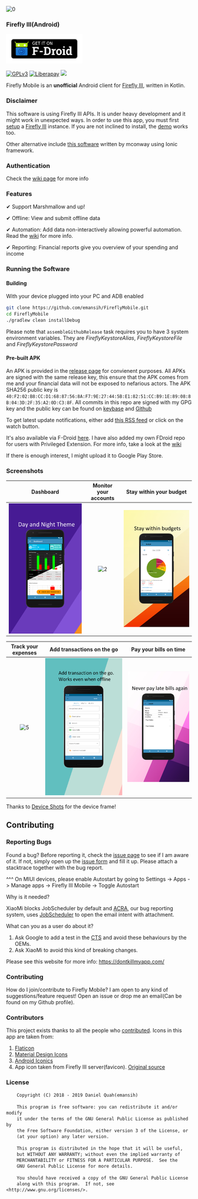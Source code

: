 ![0](art/Laptop_Android.png)

### Firefly III(Android)

[<img src="art/get-it-on-fdroid.png"
      alt="Get it on F-Droid"
      height="80">](https://f-droid.org/packages/xyz.hisname.fireflyiii/)
           
               
[<img src="https://img.shields.io/github/license/emansih/FireflyMobile.svg"
      alt="GPLv3"
      height="20"
      width="102">](https://img.shields.io/github/license/emansih/FireflyMobile.svg) 
[<img src="http://img.shields.io/liberapay/patrons/hisname.svg?logo=liberapay"
      alt="Liberapay">](https://liberapay.com/hisname/donate)
[<img src="https://img.shields.io/github/release/emansih/FireflyMobile.svg">](https://github.com/emansih/FireflyMobile/releases/latest)
            
Firefly Mobile is an **unofficial** Android client for [Firefly III](https://github.com/firefly-iii/firefly-iii), written in Kotlin. 

### Disclaimer
This software is using Firefly III APIs. It is under heavy development and it might work in unexpected ways. In order to use this app, you must first [setup](https://docs.firefly-iii.org/installation/self_hosted) a [Firefly III](https://firefly-iii.org/) instance. If you are not inclined to install, the [demo](https://demo.firefly-iii.org/login) works too. 

Other alternative include [this software](https://github.com/mconway/firefly-app/) written by mconway using Ionic framework. 

### Authentication

Check the [wiki page](https://github.com/emansih/FireflyMobile/wiki/Authentication) for more info


### Features

✔ Support Marshmallow and up!

✔ Offline: View and submit offline data

✔ Automation: Add data non-interactively allowing powerful automation. Read the [wiki](https://github.com/emansih/FireflyMobile/wiki/Automation-via-Android-Intents) for more info.

✔ Reporting: Financial reports give you overview of your spending and income 


### Running the Software

#### Building

With your device plugged into your PC and ADB enabled
```bash
git clone https://github.com/emansih/FireflyMobile.git
cd FireflyMobile
./gradlew clean installDebug
```

Please note that `assembleGithubRelease` task requires you to have 3 system environment variables. They are 
*FireflyKeystoreAlias*, *FireflyKeystoreFile* and *FireflyKeystorePassword*


#### Pre-built APK

An APK is provided in the [release page](https://github.com/emansih/FireflyMobile/releases) for convienent purposes. All APKs
are signed with the same release key, this ensure that the APK comes from me and your financial data will not be exposed to nefarious actors. The APK SHA256 public key is `40:F2:02:B8:CC:D1:68:87:56:8A:F7:9E:27:44:5B:E1:82:51:CC:B9:1E:89:08:8B:04:3D:2F:35:A2:0D:C3:8F`. All commits in this repo are signed with my GPG key and the public key can be found on [keybase](https://keybase.io/hisname/pgp_keys.asc) and [Github](https://api.github.com/users/emansih/gpg_keys)


To get latest update notifications, either add [this RSS feed](https://github.com/emansih/FireflyMobile/releases.atom) or click on the watch button.  

It's also available via F-Droid [here](https://f-droid.org/packages/xyz.hisname.fireflyiii/). I have also added my own FDroid repo for users with Privileged Extension. For more info, take a look at the [wiki](https://github.com/emansih/FireflyMobile/wiki/FDroid)

If there is enough interest, I might upload it to Google Play Store.

### Screenshots

Dashboard | Monitor your accounts | Stay within your budget |
| :-: | :-: | :-: |
![1](art/Dashboard.png) | ![2](art/AccountDetails.png) | ![3](art/BudgetSummary.png)

| Track your expenses | Add transactions on the go | Pay your bills on time 
| :-: | :-: | :-: |
| ![5](art/TransactionList.png) | ![6](art/AddTransaction.png) | ![7](art/BillDetails.png)

Thanks to [Device Shots](https://deviceshots.com/) for the device frame!

## Contributing

### Reporting Bugs

Found a bug? Before reporting it, check the [issue page](https://github.com/emansih/FireflyMobile/issues) to see if I am aware of it. If not, simply open up the [issue form](https://github.com/emansih/FireflyMobile/issues/new?template=ISSUE_TEMPLATE.md) and fill it up. Please attach a stacktrace together with the bug report. 


^^^ On MIUI devices, please enable Autostart by going to Settings -> Apps -> Manage apps -> Firefly III Mobile -> Toggle Autostart

Why is it needed? 

XiaoMi blocks JobScheduler by default and [ACRA](https://github.com/ACRA/acra), our bug reporting system, uses [JobScheduler](https://github.com/ACRA/acra/issues/732) to open the email intent with attachment. 


What can you as a user do about it? 

1. Ask Google to add a test in the [CTS](https://source.android.com/compatibility/cts) and avoid these behaviours by the OEMs. 
2. Ask XiaoMi to avoid this kind of breaking changes. 

Please see this website for more info: https://dontkillmyapp.com/

### Contributing

How do I join/contribute to Firefly Mobile? I am open to any kind of suggestions/feature request! Open an issue or drop me an email(Can be found on my Github profile). 

### Contributors
This project exists thanks to all the people who [contributed](https://github.com/emansih/FireflyMobile/graphs/contributors).
Icons in this app are taken from:
1. [Flaticon](https://www.flaticon.com/free-icon/piggy-bank-with-dollar-coin_21239)
2. [Material Design Icons](https://materialdesignicons.com)
3. [Android Iconics](https://github.com/mikepenz/Android-Iconics)
4. App icon taken from Firefly III server(favicon). [Original source](https://www.kissclipart.com/dinero-no-png-clipart-service-751-05-jh4t51/download-clipart.html)




### License
```
    Copyright (C) 2018 - 2019 Daniel Quah(emansih)

    This program is free software: you can redistribute it and/or modify
    it under the terms of the GNU General Public License as published by
    the Free Software Foundation, either version 3 of the License, or
    (at your option) any later version.

    This program is distributed in the hope that it will be useful,
    but WITHOUT ANY WARRANTY; without even the implied warranty of
    MERCHANTABILITY or FITNESS FOR A PARTICULAR PURPOSE.  See the
    GNU General Public License for more details.

    You should have received a copy of the GNU General Public License
    along with this program.  If not, see <http://www.gnu.org/licenses/>.
```